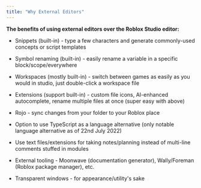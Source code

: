 ```yaml
---
title: "Why External Editors"
---
```


 
**The benefits of using external editors over the Roblox Studio editor:**
- Snippets (built-in) - type a few characters and generate commonly-used concepts or script templates
- Symbol renaming (built-in) - easily rename a variable in a specific block/scope/everywhere
- Workspaces (mostly built-in) - switch between games as easily as you would in studio, just double-click a workspace file
- Extensions (support built-in) - custom file icons, AI-enhanced autocomplete, rename multiple files at once (super easy with above)

- Rojo - sync changes from your folder to your Roblox place
- Option to use TypeScript as a language alternative (only notable language alternative as of 22nd July 2022)
- Use text files/extensions for taking notes/planning instead of multi-line comments stuffed in modules
- External tooling - Moonwave (documentation generator), Wally/Foreman (Roblox package manager), etc.
- Transparent windows - for appearance/utility's sake